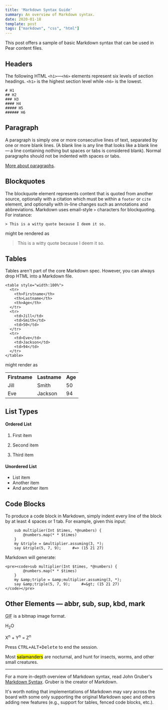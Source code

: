 ```yaml
---
title: 'Markdown Syntax Guide'
summary: An overview of Markdown syntax.
date: 2020-01-18
template: post
tags: ["markdown", "css", "html"]
---
```


This post offers a sample of basic Markdown syntax that can be used in
Pear content files.

## Headers

The following HTML `<h1>`—`<h6>` elements represent six levels of section
headings. `<h1>` is the highest section level while `<h6>` is the lowest.

```
# H1
## H2
### H3
#### H4
##### H5
###### H6
```

## Paragraph

A paragraph is simply one or more consecutive lines of text, separated by one
or more blank lines. (A blank line is any line that looks like a blank
line — a line containing nothing but spaces or tabs is considered blank).
Normal paragraphs should not be indented with spaces or tabs.

[More about paragraphs](https://daringfireball.net/projects/markdown/syntax#p).


## Blockquotes

The blockquote element represents content that is quoted from another source,
optionally with a citation which must be within a `footer` or `cite` element,
and optionally with in-line changes such as annotations and abbreviations.
Markdown uses email-style `>` characters for blockquoting. For instance:

```
> This is a witty quote because I deem it so.
```

might be rendered as

> This is a witty quote because I deem it so.



## Tables

Tables aren't part of the core Markdown spec. However, you can always drop
HTML into a Markdown file.

```
<table style="width:100%">
  <tr>
    <th>Firstname</th>
    <th>Lastname</th>
    <th>Age</th>
  </tr>
  <tr>
    <td>Jill</td>
    <td>Smith</td>
    <td>50</td>
  </tr>
  <tr>
    <td>Eve</td>
    <td>Jackson</td>
    <td>94</td>
  </tr>
</table>
```

might render as

<table style="width:100%">
  <tr>
    <th>Firstname</th>
    <th>Lastname</th>
    <th>Age</th>
  </tr>
  <tr>
    <td>Jill</td>
    <td>Smith</td>
    <td>50</td>
  </tr>
  <tr>
    <td>Eve</td>
    <td>Jackson</td>
    <td>94</td>
  </tr>
</table>

## List Types

#### Ordered List

1. First item

2. Second item

3. Third item

#### Unordered List

* List item
* Another item
* And another item


## Code Blocks

To produce a code block in Markdown, simply indent every line of the block
by at least 4 spaces or 1 tab. For example, given this input:

        sub multiplier(Int $times, *@numbers) {
            @numbers.map(* * $times)
        }
        my &triple = &multiplier.assuming(3, *);
        say &triple(5, 7, 9);     #=> (15 21 27)

Markdown will generate:

    <pre><code>sub multiplier(Int $times, *@numbers) {
            @numbers.map(* * $times)
        }
        my &amp;triple = &amp;multiplier.assuming(3, *);
        say &amp;triple(5, 7, 9);     #=&gt; (15 21 27)
    </code></pre>


## Other Elements — abbr, sub, sup, kbd, mark

<abbr title="Graphics Interchange Format">GIF</abbr> is a bitmap image format.

H<sub>2</sub>O

X<sup>n</sup> + Y<sup>n</sup> = Z<sup>n</sup>

Press <kbd><kbd>CTRL</kbd>+<kbd>ALT</kbd>+<kbd>Delete</kbd></kbd> to end the session.

Most <mark>salamanders</mark> are nocturnal, and hunt for insects, worms,
and other small creatures.

---

For a more in-depth overview of Markdown syntax, read John Gruber's
[Markdown Syntax](https://daringfireball.net/projects/markdown/syntax). Gruber
is the creator of Markdown.

It's worth noting that implementations of Markdown may vary across the
board with some only supporting the original Markdown spec and others
adding new features (e.g., support for tables, fenced code blocks, etc.).